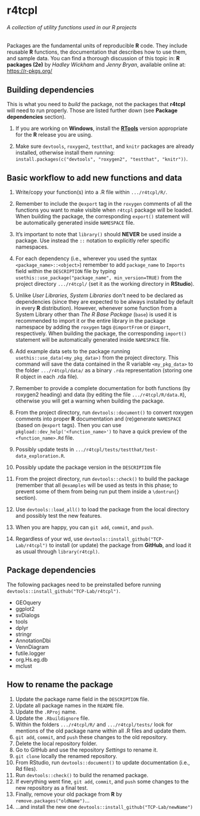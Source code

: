 # r4tcpl

###### A collection of utility functions used in our R projects
Packages are the fundamental units of reproducible __R__ code. They include
reusable __R__ functions, the documentation that describes how to use them, and
sample data. You can find a thorough discussion of this topic in:
**R packages (2e)** by *Hadley Wickham* and *Jenny Bryan*, available online at:
https://r-pkgs.org/


## Building dependencies
This is what you need to _build_ the package, not the packages that __r4tcpl__
will need to run properly. Those are listed further down (see __Package
dependencies__ section).

1. If you are working on __Windows__, install the
[__RTools__](https://cran.r-project.org/bin/windows/Rtools/) version appropriate
for the __R__ release you are using.

1. Make sure `devtools`, `roxygen2`, `testthat`, and `knitr` packages are
already installed, otherwise install them running:
`install.packages(c("devtools", "roxygen2", "testthat", "knitr"))`.


## Basic workflow to add new functions and data
1. Write/copy your function(s) into a .R file within `.../r4tcpl/R/`.

1. Remember to include the `@export` tag in the `roxygen` comments of all the
functions you want to make visible when `r4tcpl` package will be loaded. When
building the package, the corresponding `export()` statement will be
automatically generated inside `NAMESPACE` file.

1. It’s important to note that `library()` should **NEVER** be used inside a
package. Use instead the `::` notation to explicitly refer specific namespaces.

1. For each dependency (i.e., wherever you used the syntax
`<package_name>::<object>`) remember to add `package_name` to `Imports` field
within the `DESCRIPTION` file by typing
`usethis::use_package("package_name", min_version=TRUE)` from the project
directory `.../r4tcpl/` (set it as the working directory in __RStudio__).

1. Unlike *User Libraries*, *System Libraries* don't need to be declared as
dependencies (since they are expected to be always installed by default in every
__R__ distribution). However, whenever some function from a System Library other
than *The R Base Package* (`base`) is used it is recommended to import it or the
entire library in the package namespace by adding the `roxygen` tags
`@importFrom` or `@import`, respectively. When building the package, the
corresponding `import()` statement will be automatically generated inside
`NAMESPACE` file.

1. Add example data sets to the package running `usethis::use_data(<my_pkg_data>)`
from the project directory. This command will save the data contained in the R
variable `<my_pkg_data>` to the folder `.../r4tcpl/data/` as a binary `.rda`
representation (storing one R object in each .rda file).

1. Remember to provide a complete documentation for both functions (by roxygen2
heading) and data (by editing the file `.../r4tcpl/R/data.R`), otherwise you
will get a warning when building the package.

1. From the project directory, run `devtools::document()` to convert roxygen
comments into proper __R__ documentation and (re)generate `NAMESPACE` (based on
`@export` tags). Then you can use `pkgload::dev_help('<function_name>')` to have
a quick preview of the `<function_name>.Rd` file.

1. Possibly update tests in `.../r4tcpl/tests/testthat/test-data_exploration.R`.

1. Possibly update the package version in the `DESCRIPTION` file

1. From the project directory, run `devtools::check()` to build the package
(remember that all `@examples` will be used as tests in this phase; to prevent
some of them from being run put them inside a `\dontrun{}` section).

1. Use `devtools::load_all()` to load the package from the local directory and
possibly test the new features.

1. When you are happy, you can `git add`, `commit`, and `push`.

1. Regardless of your wd, use `devtools::install_github("TCP-Lab/r4tcpl")` to
install (or update) the package from __GitHub__, and load it as usual through
`library(r4tcpl)`.


## Package dependencies
The following packages need to be preinstalled before running
`devtools::install_github("TCP-Lab/r4tcpl")`.
- GEOquery
- ggplot2
- svDialogs
- tools
- dplyr
- stringr
- AnnotationDbi
- VennDiagram
- futile.logger
- org.Hs.eg.db
- mclust


## How to rename the package
1. Update the package name field in the `DESCRIPTION` file.
1. Update all package names in the `README` file.
1. Update the `.RProj` name.
1. Update the `.Rbuildignore` file.
1. Within the folders `.../r4tcpl/R/` and `.../r4tcpl/tests/` look for mentions
of the old package name within all .R files and update them.
1. `git add`, `commit`, and `push` these changes to the old repository.
1. Delete the local repository folder.
1. Go to GitHub and use the repository _Settings_ to rename it.
1. `git clone` locally the renamed repository.
1. From RStudio, run `devtools::document()` to update documentation (i.e., Rd
files).
1. Run `devtools::check()` to build the renamed package.
1. If everything went fine, `git add`, `commit`, and `push` some changes to the
new repository as a final test.
1. Finally, remove your old package from __R__ by `remove.packages("oldName")`...
1. ...and install the new one `devtools::install_github("TCP-Lab/newName")`
